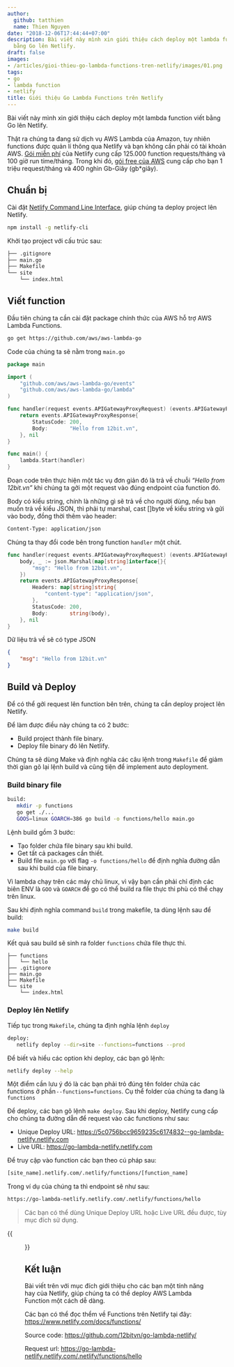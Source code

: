 ```yaml
---
author:
  github: tatthien
  name: Thien Nguyen
date: "2018-12-06T17:44:44+07:00"
description: Bài viết này mình xin giới thiệu cách deploy một lambda function viết
  bằng Go lên Netlify.
draft: false
images:
- /articles/gioi-thieu-go-lambda-functions-tren-netlify/images/01.png
tags:
- go
- lambda function
- netlify
title: Giới thiệu Go Lambda Functions trên Netlify
---
```


Bài viết này mình xin giới thiệu cách deploy một lambda function viết bằng Go lên Netlify.

Thật ra chúng ta đang sử dịch vụ AWS Lambda của Amazon, tuy nhiên functions được quản lí thông qua Netlify và bạn không cần phải có tài khoản AWS. [Gói miễn phí](https://www.netlify.com/pricing/) của Netlify cung cấp 125.000 function requests/tháng và 100 giờ run time/tháng. Trong khi đó, [gói free của AWS](https://aws.amazon.com/vi/lambda/pricing/) cung cấp cho bạn 1 triệu request/tháng và 400 nghìn Gb-Giây (gb*giây).

## Chuẩn bị

Cài đặt [Netlify Command Line Interface](https://www.netlify.com/docs/cli/), giúp chúng ta deploy project lên Netlify.

```sh
npm install -g netlify-cli
```

Khởi tạo project với cấu trúc sau:

```sh
├── .gitignore
├── main.go
├── Makefile
└── site
    └── index.html
```

## Viết function

Đầu tiên chúng ta cần cài đặt package chính thức của AWS hỗ trợ AWS Lambda Functions.

```sh
go get https://github.com/aws/aws-lambda-go
```

Code của chúng ta sẽ nằm trong `main.go`

```go
package main

import (
	"github.com/aws/aws-lambda-go/events"
	"github.com/aws/aws-lambda-go/lambda"
)

func handler(request events.APIGatewayProxyRequest) (events.APIGatewayProxyResponse, error) {
	return events.APIGatewayProxyResponse{
		StatusCode: 200,
		Body:       "Hello from 12bit.vn",
	}, nil
}

func main() {
	lambda.Start(handler)
}
```

Đoạn code trên thực hiện một tác vụ đơn giản đó là trả về chuỗi _“Hello from 12bit.vn”_ khi chúng ta gởi một request vào đúng endpoint của function đó.

Body có kiểu string, chính là những gì sẽ trả về cho người dùng, nếu bạn muốn trả về kiểu JSON, thì phải tự marshal, cast []byte về kiểu string và gửi vào body, đồng thời thêm vào header:

```sh
Content-Type: application/json
```

Chúng ta thay đổi code bên trong function `handler` một chút.

```go
func handler(request events.APIGatewayProxyRequest) (events.APIGatewayProxyResponse, error) {
	body, _ := json.Marshal(map[string]interface{}{
		"msg": "Hello from 12bit.vn",
	})
	return events.APIGatewayProxyResponse{
		Headers: map[string]string{
			"content-type": "application/json",
		},
		StatusCode: 200,
		Body:       string(body),
	}, nil
}
```

Dữ liệu trả về sẽ có type JSON

```json
{
    "msg": "Hello from 12bit.vn"
}
```

## Build và Deploy

Để có thể gởi request lên function bên trên, chúng ta cần deploy project lên Netlify.

Để làm được điều này chúng ta có 2 bước:

- Build project thành file binary.
- Deploy file binary đó lên Netlify.

Chúng ta sẽ dùng Make và định nghĩa các câu lệnh trong `Makefile` để giảm thời gian gõ lại lệnh build và cũng tiện để implement auto deployment.

### Build binary file

```sh
build:
   mkdir -p functions
   go get ./...
   GOOS=linux GOARCH=386 go build -o functions/hello main.go
```

Lệnh build gồm 3 bước:

- Tạo folder chứa file binary sau khi build.
- Get tất cả packages cần thiết.
- Build file `main.go` với flag `-o functions/hello` để định nghĩa đường dẫn sau khi build của file binary.

Vì lambda chạy trên các máy chủ linux, vì vậy bạn cần phải chỉ định các biên ENV là `GOO` và `GOARCH` để go có thể build ra file thực thi phù có thể chạy trên linux.

Sau khi định nghĩa command `build` trong makefile, ta dùng lệnh sau để build:

```sh
make build
```

Kết quả sau build sẽ sinh ra folder `functions` chứa file thực thi.

```
├── functions
│   └── hello
├── .gitignore
├── main.go
├── Makefile
└── site
    └── index.html
```

### Deploy lên Netlify

Tiếp tục trong `Makefile`, chúng ta định nghĩa lệnh `deploy`

```sh
deploy:
   netlify deploy --dir=site --functions=functions --prod
```

Để biết và hiểu các option khi deploy, các bạn gõ lệnh:

```sh
netlify deploy --help
```

Một điểm cần lưu ý đó là các bạn phải trỏ đúng tên folder chứa các functions ở phần `--functions=functions`. Cụ thể folder của chúng ta đang là `functions`

Để deploy, các bạn gõ lệnh `make deploy`. Sau khi deploy, Netlify cung cấp cho chúng ta đường dẫn để request vào các functions như sau:

- Unique Deploy URL: https://5c0756bcc9659235c6174832--go-lambda-netlify.netlify.com
- Live URL: https://go-lambda-netlify.netlify.com

Để truy cập vào function các bạn theo cú pháp sau:

```sh
[site_name].netlify.com/.netlify/functions/[function_name]
```

Trong ví dụ của chúng ta thì endpoint sẽ như sau:

```sh
https://go-lambda-netlify.netlify.com/.netlify/functions/hello
```

> Các bạn có thể dùng Unique Deploy URL hoặc Live URL đều được, tùy mục đích sử dụng.

{{<figure src="/articles/gioi-thieu-go-lambda-functions-tren-netlify/images/01.png" title="Dùng Postman để test request">}}

## Kết luận

Bài viết trên với mục đích giới thiệu cho các bạn một tính năng hay của Netlify, giúp chúng ta có thể deploy AWS Lambda Function một cách dễ dàng.

Các bạn có thể đọc thểm về Functions trên Netlify tại đây: https://www.netlify.com/docs/functions/

Source code: https://github.com/12bitvn/go-lambda-netlify/

Request url: https://go-lambda-netlify.netlify.com/.netlify/functions/hello
